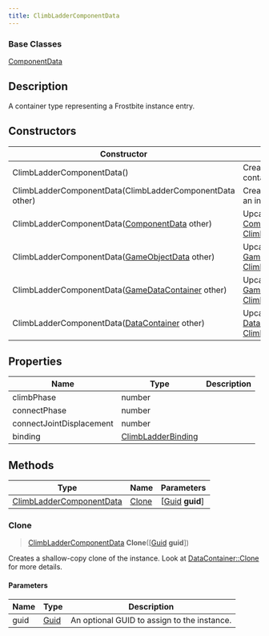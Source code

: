 ```yaml
---
title: ClimbLadderComponentData
---
```

### Base Classes

[ComponentData](ComponentData)

## Description

A container type representing a Frostbite instance entry.

## Constructors

| Constructor                                                                         | Description                                                                                                                             |
| ----------------------------------------------------------------------------------- | --------------------------------------------------------------------------------------------------------------------------------------- |
| ClimbLadderComponentData()                                                          | Create a new instance of this container type.                                                                                           |
| ClimbLadderComponentData(ClimbLadderComponentData other)                            | Create a reference copy of an instance of the same type.                                                                                |
| ClimbLadderComponentData([ComponentData](ComponentData) other)                      | Upcast an instance of type [ComponentData](ComponentData) to [ClimbLadderComponentData](ClimbLadderComponentData).                      |
| ClimbLadderComponentData([GameObjectData](GameObjectData) other)                    | Upcast an instance of type [GameObjectData](GameObjectData) to [ClimbLadderComponentData](ClimbLadderComponentData).                    |
| ClimbLadderComponentData([GameDataContainer](GameDataContainer) other)              | Upcast an instance of type [GameDataContainer](GameDataContainer) to [ClimbLadderComponentData](ClimbLadderComponentData).              |
| ClimbLadderComponentData([DataContainer](/vext/ref/shared/class/datacontainer) other) | Upcast an instance of type [DataContainer](/vext/ref/shared/class/datacontainer) to [ClimbLadderComponentData](ClimbLadderComponentData). |

## Properties

| Name                     | Type                                     | Description |
| ------------------------ | ---------------------------------------- | ----------- |
| climbPhase               | number                                   |             |
| connectPhase             | number                                   |             |
| connectJointDisplacement | number                                   |             |
| binding                  | [ClimbLadderBinding](ClimbLadderBinding) |             |

## Methods

| Type                                                 | Name            | Parameters                                     |
| ---------------------------------------------------- | --------------- | ---------------------------------------------- |
| [ClimbLadderComponentData](ClimbLadderComponentData) | [Clone](#clone) | \[[Guid](/vext/ref/shared/class/guid) **guid**\] |

### Clone

> [ClimbLadderComponentData](ClimbLadderComponentData) **Clone**(\[[Guid](/vext/ref/shared/class/guid) **guid**\])

Creates a shallow-copy clone of the instance. Look at [DataContainer::Clone](/vext/ref/shared/class/datacontainer#clone) for more details.

#### Parameters

| Name | Type         | Description                                 |
| ---- | ------------ | ------------------------------------------- |
| guid | [Guid](Guid) | An optional GUID to assign to the instance. |
